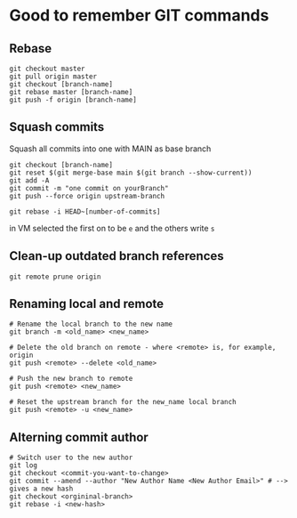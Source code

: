 # Good to remember GIT commands

## Rebase

```shell
git checkout master
git pull origin master
git checkout [branch-name]
git rebase master [branch-name]
git push -f origin [branch-name]
```

## Squash commits

Squash all commits into one with MAIN as base branch
```shell
git checkout [branch-name]
git reset $(git merge-base main $(git branch --show-current))
git add -A
git commit -m "one commit on yourBranch"
git push --force origin upstream-branch
```

```shell
git rebase -i HEAD~[number-of-commits]
```

in VM selected the first on to be ```e``` and the others write ```s```

## Clean-up outdated branch references

```shell
git remote prune origin
```

## Renaming local and remote

```shell
# Rename the local branch to the new name
git branch -m <old_name> <new_name>

# Delete the old branch on remote - where <remote> is, for example, origin
git push <remote> --delete <old_name>

# Push the new branch to remote
git push <remote> <new_name>

# Reset the upstream branch for the new_name local branch
git push <remote> -u <new_name>
```

## Alterning commit author

```shell
# Switch user to the new author
git log
git checkout <commit-you-want-to-change>
git commit --amend --author "New Author Name <New Author Email>" # --> gives a new hash
git checkout <orgininal-branch>
git rebase -i <new-hash>
```
